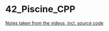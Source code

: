 # 42_Piscine_CPP

[Notes taken from the videos, incl. source code](https://docs.google.com/document/d/1sJmcwJ2TpBea9qtBLYcQk0gQs0x8nNDgrh1IbuxkQEY/edit?usp=sharing)
